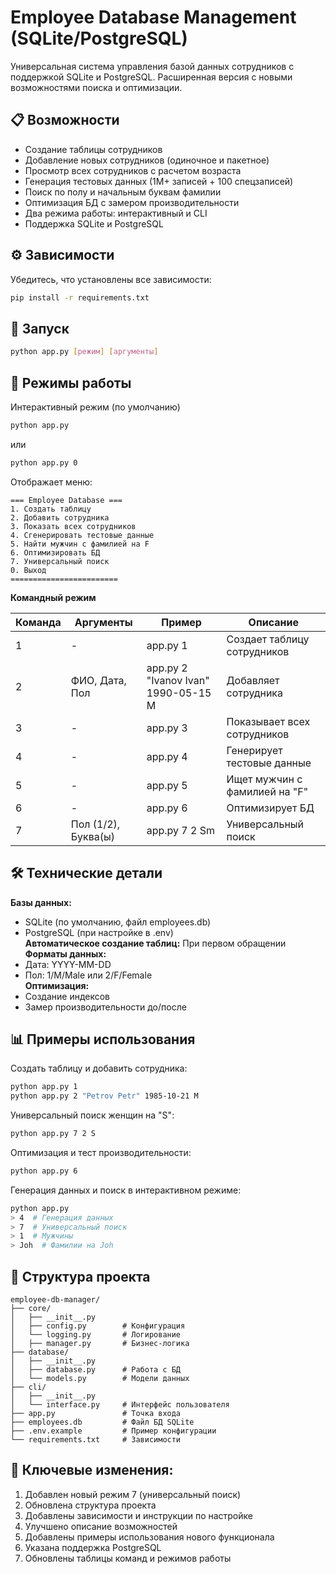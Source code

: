 # Employee Database Management (SQLite/PostgreSQL)

Универсальная система управления базой данных сотрудников с поддержкой SQLite и PostgreSQL. Расширенная версия с новыми возможностями поиска и оптимизации.

## 📋 Возможности

- Создание таблицы сотрудников
- Добавление новых сотрудников (одиночное и пакетное)
- Просмотр всех сотрудников с расчетом возраста
- Генерация тестовых данных (1M+ записей + 100 спецзаписей)
- Поиск по полу и начальным буквам фамилии
- Оптимизация БД с замером производительности
- Два режима работы: интерактивный и CLI
- Поддержка SQLite и PostgreSQL

## ⚙️ Зависимости

Убедитесь, что установлены все зависимости:
```bash
pip install -r requirements.txt
```

## 🚀 Запуск
```bash
python app.py [режим] [аргументы]
```

## 🔧 Режимы работы
Интерактивный режим (по умолчанию)
```bash
python app.py
```
или
```bash
python app.py 0
```
Отображает меню:
```text
=== Employee Database ===
1. Создать таблицу
2. Добавить сотрудника
3. Показать всех сотрудников
4. Сгенерировать тестовые данные
5. Найти мужчин с фамилией на F
6. Оптимизировать БД
7. Универсальный поиск
0. Выход
========================
```

**Командный режим**  

| Команда | Аргументы           | Пример                              | Описание                      |
|---------|---------------------|-------------------------------------|-------------------------------|
| 1       | -                   | app.py 1                            | Создает таблицу сотрудников   |
| 2       | ФИО, Дата, Пол      | app.py 2 "Ivanov Ivan" 1990-05-15 M | Добавляет сотрудника          |
| 3       | -                   | app.py 3                            | Показывает всех сотрудников   |
| 4       | -                   | app.py 4                            | Генерирует тестовые данные    |
| 5       | -                   | app.py 5                            | Ищет мужчин с фамилией на "F" |
| 6       | -                   | app.py 6                            | Оптимизирует БД               |
| 7       | Пол (1/2), Буква(ы) | app.py 7 2 Sm                       | Универсальный поиск           |

## 🛠️ Технические детали
**Базы данных:**  
  * SQLite (по умолчанию, файл employees.db)  
  * PostgreSQL (при настройке в .env)  
**Автоматическое создание таблиц:** При первом обращении  
**Форматы данных:**  
  * Дата: YYYY-MM-DD  
  * Пол: 1/M/Male или 2/F/Female  
**Оптимизация:**  
  * Создание индексов  
  * Замер производительности до/после  


## 📊 Примеры использования
Создать таблицу и добавить сотрудника:
```bash
python app.py 1
python app.py 2 "Petrov Petr" 1985-10-21 M
```
Универсальный поиск женщин на "S":
```bash
python app.py 7 2 S
```
Оптимизация и тест производительности:
```bash
python app.py 6
```
Генерация данных и поиск в интерактивном режиме:
```bash
python app.py
> 4  # Генерация данных
> 7  # Универсальный поиск
> 1  # Мужчины
> Joh  # Фамилии на Joh
```

## 📁 Структура проекта
```text
employee-db-manager/
├── core/
│   ├── __init__.py
│   ├── config.py        # Конфигурация
│   └── logging.py       # Логирование
│   ├── manager.py       # Бизнес-логика
├── database/
│   ├── __init__.py
│   ├── database.py      # Работа с БД
│   └── models.py        # Модели данных
├── cli/
│   ├── __init__.py
│   └── interface.py     # Интерфейс пользователя
├── app.py               # Точка входа
├── employees.db         # Файл БД SQLite
├── .env.example         # Пример конфигурации
└── requirements.txt     # Зависимости
```
  

## 🔖 Ключевые изменения:
1. Добавлен новый режим 7 (универсальный поиск)
2. Обновлена структура проекта
3. Добавлены зависимости и инструкции по настройке
4. Улучшено описание возможностей
5. Добавлены примеры использования нового функционала
6. Указана поддержка PostgreSQL
7. Обновлены таблицы команд и режимов работы

